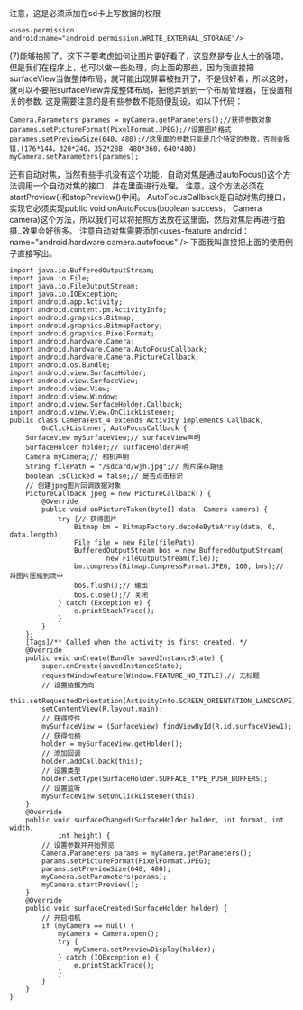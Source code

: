注意，这是必须添加在sd卡上写数据的权限
```  
<uses-permission android:name="android.permission.WRITE_EXTERNAL_STORAGE"/>
```
(7)能够拍照了，这下子要考虑如何让图片更好看了，这显然是专业人士的强项，但是我们在程序上，也可以做一些处理，向上面的那些，因为我直接把surfaceView当做整体布局，就可能出现屏幕被拉开了，不是很好看，所以这时，就可以不要把surfaceView弄成整体布局，把他弄到到一个布局管理器，在设置相关的参数.
这是需要注意的是有些参数不能随便乱设，如以下代码：
```  
Camera.Parameters parames = myCamera.getParameters();//获得参数对象
parames.setPictureFormat(PixelFormat.JPEG);//设置图片格式
parames.setPreviewSize(640，480);//这里面的参数只能是几个特定的参数，否则会报错.(176*144，320*240，352*288，480*360，640*480)
myCamera.setParameters(parames);
```
还有自动对焦，当然有些手机没有这个功能，自动对焦是通过autoFocus()这个方法调用一个自动对焦的接口，并在里面进行处理。
注意，这个方法必须在startPreview()和stopPreview()中间。
AutoFocusCallback是自动对焦的接口，实现它必须实现public void onAutoFocus(boolean success， Camera camera)这个方法，所以我们可以将拍照方法放在这里面，然后对焦后再进行拍摄..效果会好很多。
注意自动对焦需要添加<uses-feature android：name="android.hardware.camera.autofocus" />
下面我叫直接把上面的使用例子直接写出。
```  
import java.io.BufferedOutputStream;
import java.io.File;
import java.io.FileOutputStream;
import java.io.IOException;
import android.app.Activity;
import android.content.pm.ActivityInfo;
import android.graphics.Bitmap;
import android.graphics.BitmapFactory;
import android.graphics.PixelFormat;
import android.hardware.Camera;
import android.hardware.Camera.AutoFocusCallback;
import android.hardware.Camera.PictureCallback;
import android.os.Bundle;
import android.view.SurfaceHolder;
import android.view.SurfaceView;
import android.view.View;
import android.view.Window;
import android.view.SurfaceHolder.Callback;
import android.view.View.OnClickListener;
public class CameraTest_4 extends Activity implements Callback,
		OnClickListener, AutoFocusCallback {
	SurfaceView mySurfaceView;// surfaceView声明
	SurfaceHolder holder;// surfaceHolder声明
	Camera myCamera;// 相机声明
	String filePath = "/sdcard/wjh.jpg";// 照片保存路径
	boolean isClicked = false;// 是否点击标识
	// 创建jpeg图片回调数据对象
	PictureCallback jpeg = new PictureCallback() {
		@Override
		public void onPictureTaken(byte[] data, Camera camera) {
			try {// 获得图片
				Bitmap bm = BitmapFactory.decodeByteArray(data, 0, data.length);
				File file = new File(filePath);
				BufferedOutputStream bos = new BufferedOutputStream(
						new FileOutputStream(file));
				bm.compress(Bitmap.CompressFormat.JPEG, 100, bos);// 将图片压缩到流中
				bos.flush();// 输出
				bos.close();// 关闭
			} catch (Exception e) {
				e.printStackTrace();
			}
		}
	};
	[Tags]/** Called when the activity is first created. */
	@Override
	public void onCreate(Bundle savedInstanceState) {
		super.onCreate(savedInstanceState);
		requestWindowFeature(Window.FEATURE_NO_TITLE);// 无标题
		// 设置拍摄方向
		this.setRequestedOrientation(ActivityInfo.SCREEN_ORIENTATION_LANDSCAPE);
		setContentView(R.layout.main);
		// 获得控件
		mySurfaceView = (SurfaceView) findViewById(R.id.surfaceView1);
		// 获得句柄
		holder = mySurfaceView.getHolder();
		// 添加回调
		holder.addCallback(this);
		// 设置类型
		holder.setType(SurfaceHolder.SURFACE_TYPE_PUSH_BUFFERS);
		// 设置监听
		mySurfaceView.setOnClickListener(this);
	}
	@Override
	public void surfaceChanged(SurfaceHolder holder, int format, int width,
			int height) {
		// 设置参数并开始预览
		Camera.Parameters params = myCamera.getParameters();
		params.setPictureFormat(PixelFormat.JPEG);
		params.setPreviewSize(640, 480);
		myCamera.setParameters(params);
		myCamera.startPreview();
	}
	@Override
	public void surfaceCreated(SurfaceHolder holder) {
		// 开启相机
		if (myCamera == null) {
			myCamera = Camera.open();
			try {
				myCamera.setPreviewDisplay(holder);
			} catch (IOException e) {
				e.printStackTrace();
			}
		}
	}
}
```